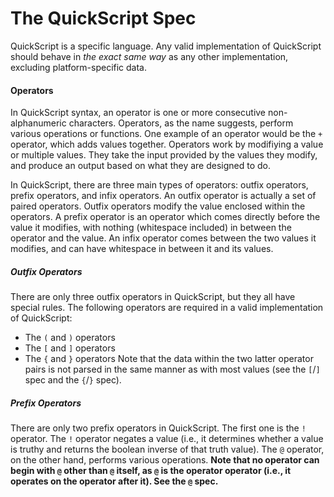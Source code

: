 <!-- Created by TSPrograms on 5/3/16. Copyright © 2016 TSPrograms. -->

# The QuickScript Spec
QuickScript is a specific language. Any valid implementation of QuickScript should behave in *the exact same way* as any other implementation, excluding platform-specific data.

#### Operators
In QuickScript syntax, an operator is one or more consecutive non-alphanumeric characters. Operators, as the name suggests, perform various operations or functions. One example of an operator would be the `+` operator, which adds values together. Operators work by modifiying a value or multiple values. They take the input provided by the values they modify, and produce an output based on what they are designed to do.

In QuickScript, there are three main types of operators: outfix operators, prefix operators, and infix operators. An outfix operator is actually a set of paired operators. Outfix operators modify the value enclosed within the operators. A prefix operator is an operator which comes directly before the value it modifies, with nothing (whitespace included) in between the operator and the value. An infix operator comes between the two values it modifies, and can have whitespace in between it and its values.

##### Outfix Operators
There are only three outfix operators in QuickScript, but they all have special rules.
The following operators are required in a valid implementation of QuickScript:
  * The `(` and `)` operators
  * The `[` and `]` operators
  * The `{` and `}` operators
Note that the data within the two latter operator pairs is not parsed in the same manner as with most values (see the `[`/`]` spec and the `{`/`}` spec).

##### Prefix Operators
There are only two prefix operators in QuickScript. The first one is the `!` operator. The `!` operator negates a value (i.e., it determines whether a value is truthy and returns the boolean inverse of that truth value). The `@` operator, on the other hand, performs various operations. **Note that no operator can begin with `@` other than `@` itself, as `@` is the operator operator (i.e., it operates on the operator after it). See the `@` spec.**
